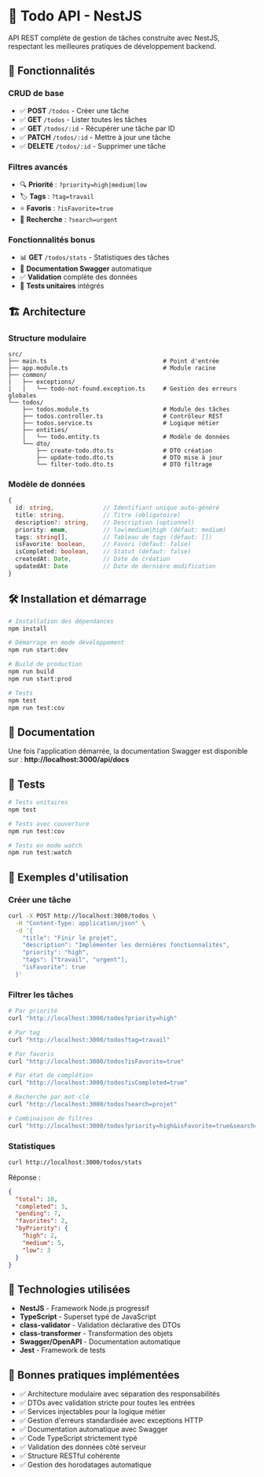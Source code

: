 # 📝 Todo API - NestJS

API REST complète de gestion de tâches construite avec NestJS, respectant les meilleures pratiques de développement backend.

## 🚀 Fonctionnalités

### CRUD de base
- ✅ **POST** `/todos` - Créer une tâche
- ✅ **GET** `/todos` - Lister toutes les tâches  
- ✅ **GET** `/todos/:id` - Récupérer une tâche par ID
- ✅ **PATCH** `/todos/:id` - Mettre à jour une tâche
- ✅ **DELETE** `/todos/:id` - Supprimer une tâche

### Filtres avancés
- 🔍 **Priorité** : `?priority=high|medium|low`
- 🏷️ **Tags** : `?tag=travail`
- ⭐ **Favoris** : `?isFavorite=true`
- 🔎 **Recherche** : `?search=urgent`

### Fonctionnalités bonus
- 📊 **GET** `/todos/stats` - Statistiques des tâches
- 📖 **Documentation Swagger** automatique
- ✅ **Validation** complète des données
- 🧪 **Tests unitaires** intégrés

## 🏗️ Architecture

### Structure modulaire
```
src/
├── main.ts                                 # Point d'entrée
├── app.module.ts                           # Module racine
├── common/
|   ├── exceptions/
|   |   └── todo-not-found.exception.ts     # Gestion des erreurs globales
└── todos/
    ├── todos.module.ts                     # Module des tâches
    ├── todos.controller.ts                 # Contrôleur REST
    ├── todos.service.ts                    # Logique métier
    ├── entities/
    │   └── todo.entity.ts                  # Modèle de données
    └── dto/
        ├── create-todo.dto.ts              # DTO création
        ├── update-todo.dto.ts              # DTO mise à jour
        └── filter-todo.dto.ts              # DTO filtrage
```

### Modèle de données
```typescript
{
  id: string,              // Identifiant unique auto-généré
  title: string,           // Titre (obligatoire)
  description?: string,    // Description (optionnel)
  priority: enum,          // low|medium|high (défaut: medium)
  tags: string[],          // Tableau de tags (défaut: [])
  isFavorite: boolean,     // Favori (défaut: false)
  isCompleted: boolean,    // Statut (défaut: false)
  createdAt: Date,         // Date de création
  updatedAt: Date          // Date de dernière modification
}
```

## 🛠️ Installation et démarrage

```bash
# Installation des dépendances
npm install

# Démarrage en mode développement
npm run start:dev

# Build de production
npm run build
npm run start:prod

# Tests
npm test
npm run test:cov
```

## 📖 Documentation

Une fois l'application démarrée, la documentation Swagger est disponible sur :
**http://localhost:3000/api/docs**

## 🧪 Tests

```bash
# Tests unitaires
npm test

# Tests avec couverture
npm run test:cov

# Tests en mode watch
npm run test:watch
```

## 📝 Exemples d'utilisation

### Créer une tâche
```bash
curl -X POST http://localhost:3000/todos \
  -H "Content-Type: application/json" \
  -d '{
    "title": "Finir le projet",
    "description": "Implémenter les dernières fonctionnalités",
    "priority": "high",
    "tags": ["travail", "urgent"],
    "isFavorite": true
  }'
```

### Filtrer les tâches
```bash
# Par priorité
curl "http://localhost:3000/todos?priority=high"

# Par tag
curl "http://localhost:3000/todos?tag=travail"

# Par favoris
curl "http://localhost:3000/todos?isFavorite=true"

# Par état de complétion
curl "http://localhost:3000/todos?isCompleted=true"

# Recherche par mot-clé
curl "http://localhost:3000/todos?search=projet"

# Combinaison de filtres
curl "http://localhost:3000/todos?priority=high&isFavorite=true&search=urgent"
```

### Statistiques
```bash
curl http://localhost:3000/todos/stats
```

Réponse :
```json
{
  "total": 10,
  "completed": 3,
  "pending": 7,
  "favorites": 2,
  "byPriority": {
    "high": 2,
    "medium": 5,
    "low": 3
  }
}
```

## 🔧 Technologies utilisées

- **NestJS** - Framework Node.js progressif
- **TypeScript** - Superset typé de JavaScript
- **class-validator** - Validation déclarative des DTOs
- **class-transformer** - Transformation des objets
- **Swagger/OpenAPI** - Documentation automatique
- **Jest** - Framework de tests

## 🎯 Bonnes pratiques implémentées

- ✅ Architecture modulaire avec séparation des responsabilités
- ✅ DTOs avec validation stricte pour toutes les entrées
- ✅ Services injectables pour la logique métier
- ✅ Gestion d'erreurs standardisée avec exceptions HTTP
- ✅ Documentation automatique avec Swagger
- ✅ Code TypeScript strictement typé
- ✅ Validation des données côté serveur
- ✅ Structure RESTful cohérente
- ✅ Gestion des horodatages automatique